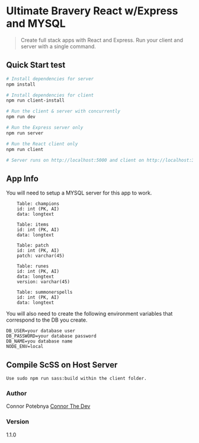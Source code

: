# Ultimate Bravery React w/Express and MYSQL

> Create full stack apps with React and Express. Run your client and server with a single command. 

## Quick Start test

``` bash
# Install dependencies for server
npm install

# Install dependencies for client
npm run client-install

# Run the client & server with concurrently
npm run dev

# Run the Express server only
npm run server

# Run the React client only
npm run client

# Server runs on http://localhost:5000 and client on http://localhost:3000
```

## App Info

You will need to setup a MYSQL server for this app to work.

```
    Table: champions
    id: int (PK, AI)
    data: longtext

    Table: items
    id: int (PK, AI)
    data: longtext

    Table: patch
    id: int (PK, AI)
    patch: varchar(45)
    
    Table: runes
    id: int (PK, AI)
    data: longtext
    version: varchar(45)
    
    Table: summonerspells
    id: int (PK, AI)
    data: longtext

```

You will also need to create the following environment variables that correspond to the DB you create.

```
DB_USER=your database user
DB_PASSWORD=your database password
DB_NAME=you database name
NODE_ENV=local

```

## Compile ScSS on Host Server

```
Use sudo npm run sass:build within the client folder. 
```

### Author

Connor Potebnya
[Connor The Dev](connorthedev.com)

### Version

1.1.0

